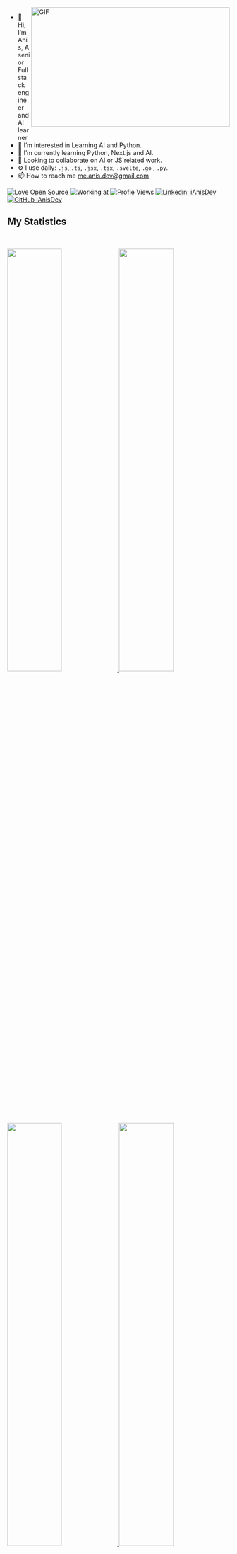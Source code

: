 

<img align="right" height="270px" width="450px" alt="GIF" src="https://github-readme-stats.vercel.app/api/top-langs?username=iAnisdev&show_icons=true&locale=en&bg_color=0d1117&text_color=ffffff&layout=compact" />

- 👋 Hi, I’m Anis, A senior Fullstack engineer and AI learner
- 👀 I’m interested in Learning AI and Python.
- 🌱 I’m currently learning Python, Next.js and AI.
- 👀 Looking to collaborate on AI or JS related work.
- ⚙️ I use daily: `.js`, `.ts`, `.jsx`, `.tsx`, `.svelte`, `.go` , `.py`.
- 📫 How to reach me me.anis.dev@gmail.com

 
![Love Open Source](http://img.shields.io/badge/Open%20Source-%E2%9D%A4-green)
 ![Working at](https://img.shields.io/badge/working%20at-NFQ-orange)
 ![Profie Views](https://komarev.com/ghpvc/?username=iAnisDev&label=Profile%20views&color=0e75b6&style=flat)
[![Linkedin: iAnisDev](https://img.shields.io/badge/-iAnisDev-blue?style=flat-square&logo=Linkedin&logoColor=white&link=https://www.linkedin.com/in/ianisdev/)](https://www.linkedin.com/in/ianisdev/)
[![GitHub iAnisDev](https://img.shields.io/github/followers/iAnisDev?label=follow&style=social)](https://github.com/iAnisDev)


## My Statistics
<br/>
<p align="left">
  <a href="https://www.linkedin.com/in/ianisdev/">
  <img width="49.5%" src="https://github-profile-summary-cards.vercel.app/api/cards/repos-per-language?username=iAnisDev&theme=nord_dark" />
    <img width="49.5%" src="https://github-profile-summary-cards.vercel.app/api/cards/most-commit-language?username=iAnisDev&theme=nord_dark" />
  </a>
</p>
<br/>
<p align="left">
  <a href="https://www.linkedin.com/in/ianisdev/">
  <img width="49.5%" src="https://github-readme-stats.vercel.app/api?username=iAnisDev&show_icons=true&theme=gruvbox&hide_border=true" />
    <img width="49.5%" src="https://github-readme-streak-stats.herokuapp.com/?user=iAnisDev&theme=gruvbox&hide_border=true" />
  </a>
</p>
<br>

<p>
  <img alt="HTML5" src="https://img.shields.io/badge/-HTML5-E34F26?style=for-the-badge&logo=html5&logoColor=white" />
  <img alt="CSS" src="https://img.shields.io/badge/-CSS3-blue?style=for-the-badge&logo=CSS3&logoColor=white" /> 
  <img alt="JavaScript" src="https://img.shields.io/badge/-JavaScript-F7DF1E?style=for-the-badge&logo=javascript&logoColor=white" />
  <img alt="TypeScript" src="https://img.shields.io/badge/-TypeScript-007ACC?style=for-the-badge&logo=typescript&logoColor=white" />
  <img alt="Vue.JS" src="https://img.shields.io/badge/-Vue.js-4FC08D?style=for-the-badge&logo=Vue.js&logoColor=white" />
  <img alt="Nuxt.JS" src="https://img.shields.io/badge/-Nuxt.js-00DC82?style=for-the-badge&logo=Nuxt.js&logoColor=white" />
  <img alt="React,js" src="https://img.shields.io/badge/-React.js-61dbfb?style=for-the-badge&logo=react&logoColor=white" />
  <img alt="Angular" src="https://img.shields.io/badge/-Angular-DD0031?style=for-the-badge&logo=angular&logoColor=white" />
  <img alt="Svelte" src="https://img.shields.io/badge/-Svelte-FF3E00?style=for-the-badge&logo=Svelte&logoColor=white" />
  <img alt="Nodejs" src="https://img.shields.io/badge/-Node.js-43853d?style=for-the-badge&logo=Node.js&logoColor=white" />
  <img alt="Express" src="https://img.shields.io/badge/-Express-white?style=for-the-badge&logo=express&logoColor=black" />
  <img alt="Nest.js" src="https://img.shields.io/badge/-nest.js-E0234E?style=for-the-badge&logo=nestjs&logoColor=white" />
  <img alt="Socket.io" src="https://img.shields.io/badge/-Socket.io-010101?style=for-the-badgee&logo=Socket.io&logoColor=white" />
  <img alt="MongoDB" src="https://img.shields.io/badge/-MongoDB-13aa52?style=for-the-badge&logo=mongodb&logoColor=white" />
  <img alt="MySQL" src="https://img.shields.io/badge/-MySQL-4479A1?style=for-the-badge&logo=MySQL&logoColor=white" />
  <img alt="Python" src="https://img.shields.io/badge/-Python-4B8BBE?style=for-the-badge&logo=python&logoColor=FFD43B" />
  <img alt="GO" src="https://img.shields.io/badge/-GO-00ADD8?style=for-the-badge&logo=go&logoColor=white" />
  <img alt="Firebase" src="https://img.shields.io/badge/-Firebase-FFCA28?style=for-the-badge&logo=Firebase&logoColor=white" />
  <img alt="Redis" src="https://img.shields.io/badge/-Redis-DC382D?style=for-the-badge&logo=Redis&logoColor=white" />
  <img alt="GraphQL" src="https://img.shields.io/badge/-GraphQL-E10098?style=for-the-badge&logo=graphql&logoColor=white" />
  <img alt="git" src="https://img.shields.io/badge/-Git-F05032?style=for-the-badge&logo=git&logoColor=white" />
  <img alt="Docker" src="https://img.shields.io/badge/-Docker-2496ED?style=for-the-badge&logo=Docker&logoColor=white" />
</p>

